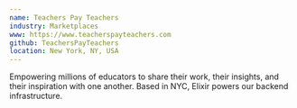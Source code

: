 ```yaml
---
name: Teachers Pay Teachers
industry: Marketplaces
www: https://www.teacherspayteachers.com
github: TeachersPayTeachers
location: New York, NY, USA
---
```

Empowering millions of educators to share their work, their insights, and their inspiration with one another. Based in NYC, Elixir powers our backend infrastructure.
